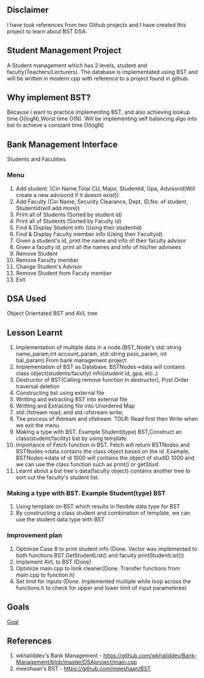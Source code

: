 ## Disclaimer
I have took references from two Github projects and I have created this project to learn about BST DSA.

## Student Management Project
A Student management which has 2 levels, student and faculty(Teachers/Lecturers). The database is implementated using BST and will be written in modern cpp with reference to a project found in github.

## Why implement BST?
Because I want to practice implementing BST, and also achieving lookup time O(logN),Worst time O(N). Will be implementing self balancing algo into bst to achieve a constant time O(logN)

## Bank Management Interface
Students and Faculities

### Menu
1. Add student. (Cin Name,Total CU, Major, Studentid, Gpa, Advisorid(Will create a new advisorid if it doesnt exist))
2. Add Faculty (Cin Name, Security Clearance, Dept, ID,No. of student, Studentid(will add more))
3. Print all of Students (Sorted by student id)
4. Print all of Students (Sorted by Faculty id)
5. Find & Display Student info (Using their studentid)
6. Find & Display Faculty member info (Using their Facultyid)
7.  Given a student's id, print the name and info of their faculty advisor
8.  Given a faculty id, print all the names and info of his/her advisees
9. Remove Student
10. Remove Faculty member
11. Change Student's Advisor
12. Remove Student from Facuty member
13. Exit

## DSA Used
Object Orientated BST and AVL tree

## Lesson Learnt
1. Implementation of multiple data in a node.(BST_Node's std::string name_param,int account_param, std::string pass_param, int bal_param).From bank management project
2. Implementation of BST as Database. BSTNodes->data will contains class object(students/faculty) info(student id, gpa, etc..)
3. Destructor of BST(Calling remove function in destructor), Post Order traversal deletion
4. Constructing bst using external file
5. Writting and extracting BST into external file
6. Writting and Extracting file into Unordered Map
7. std::ifstream read; and std::ofstream write;
8. The process of ifstream and ofstream. TDLR: Read first then Write when we exit the menu
9. Making a type with BST. Example Student(type) BST,Construct an class(student/facility) bst by using template.
10. Importance of Fetch function in BST. Fetch will return BSTNodes and BSTNodes->data contains the class object based on the id .Example, BSTNodes->data of id 1000 will contains the object of studID 1000 and we can use the class function such as print() or getStuid
11. Learnt about a bst<faculty> tree's data(faculty object) contains another tree to sort out the faculty's student list.

### Making a type with BST. Example Student(type) BST
1. Using template on BST which results in flexible data type for BST
2. By constructing a class student and combination of template, we can use the student data type with BST

### Improvement plan
1. Optimize Case 8 to print student info (Done. Vector was implemented to both functions BST.GetStudentList() and faculty printStudentList())
2. Implement AVL to BST (Done)
3. Optimize main.cpp to look cleaner(Done. Transfer functions from main.cpp to function.h)
4. Set limit for inputs (Done. Implemented multiple while loop across the functions.h to check for upper and lower limit of input parameteres)

## Goals
[Goal](https://github.com/wk981/Student-Database-Implementation/tree/main/Goal)

## References
1. wkhaliddev's Bank Management - https://github.com/wkhaliddev/Bank-Management/blob/master/DSAproject/main.cpp
2. meeshaan's BST - https://github.com/meeshaan/BST
